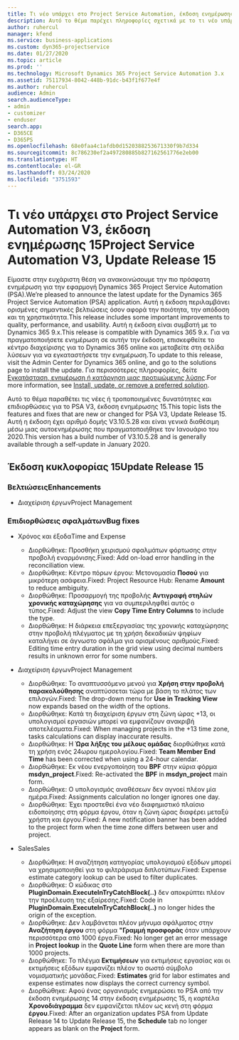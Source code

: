 ```yaml
---
title: Τι νέο υπάρχει στο Project Service Automation, έκδοση ενημέρωσης 15, V3
description: Αυτό το θέμα παρέχει πληροφορίες σχετικά με το τι νέο υπάρχει Project Service Automation, έκδοση ενημέρωσης 15, V3.
author: ruhercul
manager: kfend
ms.service: business-applications
ms.custom: dyn365-projectservice
ms.date: 01/27/2020
ms.topic: article
ms.prod: ''
ms.technology: Microsoft Dynamics 365 Project Service Automation 3.x
ms.assetid: 75117934-8042-448b-91dc-b43f1f677e4f
ms.author: ruhercul
audience: Admin
search.audienceType:
- admin
- customizer
- enduser
search.app:
- D365CE
- D365PS
ms.openlocfilehash: 68e0faa4c1afdb0d1520388253671330f9b7d334
ms.sourcegitcommit: 8c786230ef2a497280885b827162561776e2eb00
ms.translationtype: HT
ms.contentlocale: el-GR
ms.lasthandoff: 03/24/2020
ms.locfileid: "3751593"
---
```

# <a name="project-service-automation-v3-update-release-15"></a><span data-ttu-id="ef519-103">Τι νέο υπάρχει στο Project Service Automation V3, έκδοση ενημέρωσης 15</span><span class="sxs-lookup"><span data-stu-id="ef519-103">Project Service Automation V3, Update Release 15</span></span>

<span data-ttu-id="ef519-104">Είμαστε στην ευχάριστη θέση να ανακοινώσουμε την πιο πρόσφατη ενημέρωση για την εφαρμογή Dynamics 365 Project Service Automation (PSA).</span><span class="sxs-lookup"><span data-stu-id="ef519-104">We’re pleased to announce the latest update for the Dynamics 365 Project Service Automation (PSA) application.</span></span> <span data-ttu-id="ef519-105">Αυτή η έκδοση περιλαμβάνει ορισμένες σημαντικές βελτιώσεις όσον αφορά την ποιότητα, την απόδοση και τη χρηστικότητα.</span><span class="sxs-lookup"><span data-stu-id="ef519-105">This release includes some important improvements to quality, performance, and usability.</span></span> <span data-ttu-id="ef519-106">Αυτή η έκδοση είναι συμβατή με το Dynamics 365 9.x.</span><span class="sxs-lookup"><span data-stu-id="ef519-106">This release is compatible with Dynamics 365 9.x.</span></span> <span data-ttu-id="ef519-107">Για να πραγματοποιήσετε ενημέρωση σε αυτήν την έκδοση, επισκεφθείτε το κέντρο διαχείρισης για το Dynamics 365 online και μεταβείτε στη σελίδα λύσεων για να εγκαταστήσετε την ενημέρωση.</span><span class="sxs-lookup"><span data-stu-id="ef519-107">To update to this release, visit the Admin Center for Dynamics 365 online, and go to the solutions page to install the update.</span></span> <span data-ttu-id="ef519-108">Για περισσότερες πληροφορίες, δείτε [Εγκατάσταση, ενημέρωση ή κατάργηση μιας προτιμώμενης λύσης](https://docs.microsoft.com/power-platform/admin/install-remove-preferred-solution).</span><span class="sxs-lookup"><span data-stu-id="ef519-108">For more information, see [Install, update, or remove a preferred solution](https://docs.microsoft.com/power-platform/admin/install-remove-preferred-solution).</span></span>

<span data-ttu-id="ef519-109">Αυτό το θέμα παραθέτει τις νέες ή τροποποιημένες δυνατότητες και επιδιορθώσεις για το PSA V3, έκδοση ενημέρωσης 15.</span><span class="sxs-lookup"><span data-stu-id="ef519-109">This topic lists the features and fixes that are new or changed for PSA V3, Update Release 15.</span></span> <span data-ttu-id="ef519-110">Αυτή η έκδοση έχει αριθμό δομής V3.10.5.28 και είναι γενικά διαθέσιμη μέσω μιας αυτοενημέρωσης που πραγματοποιήθηκε τον Ιανουάριο του 2020.</span><span class="sxs-lookup"><span data-stu-id="ef519-110">This version has a build number of V3.10.5.28 and is generally available through a self-update in January 2020.</span></span>

## <a name="update-release-15"></a><span data-ttu-id="ef519-111">Έκδοση κυκλοφορίας 15</span><span class="sxs-lookup"><span data-stu-id="ef519-111">Update Release 15</span></span> 

### <a name="enhancements"></a><span data-ttu-id="ef519-112">Βελτιώσεις</span><span class="sxs-lookup"><span data-stu-id="ef519-112">Enhancements</span></span>

- <span data-ttu-id="ef519-113">Διαχείριση έργων</span><span class="sxs-lookup"><span data-stu-id="ef519-113">Project Management</span></span>

### <a name="bug-fixes"></a><span data-ttu-id="ef519-114">Επιδιορθώσεις σφαλμάτων</span><span class="sxs-lookup"><span data-stu-id="ef519-114">Bug fixes</span></span>

- <span data-ttu-id="ef519-115">Χρόνος και έξοδα</span><span class="sxs-lookup"><span data-stu-id="ef519-115">Time and Expense</span></span>

  - <span data-ttu-id="ef519-116">Διορθώθηκε: Προσθήκη χειρισμού σφαλμάτων φόρτωσης στην προβολή εναρμόνισης.</span><span class="sxs-lookup"><span data-stu-id="ef519-116">Fixed: Add on-load error handling in the reconciliation view.</span></span>
  - <span data-ttu-id="ef519-117">Διορθώθηκε: Κέντρο πόρων έργου: Μετονομασία **Ποσού** για μικρότερη ασάφεια.</span><span class="sxs-lookup"><span data-stu-id="ef519-117">Fixed: Project Resource Hub: Rename **Amount** to reduce ambiguity.</span></span>
  - <span data-ttu-id="ef519-118">Διορθώθηκε: Προσαρμογή της προβολής **Αντιγραφή στηλών χρονικής καταχώρησης** για να συμπεριληφθεί αυτός ο τύπος.</span><span class="sxs-lookup"><span data-stu-id="ef519-118">Fixed: Adjust the view **Copy Time Entry Columns** to include the type.</span></span>
  - <span data-ttu-id="ef519-119">Διορθώθηκε: Η διάρκεια επεξεργασίας της χρονικής καταχώρησης στην προβολή πλέγματος με τη χρήση δεκαδικών ψηφίων καταλήγει σε άγνωστο σφάλμα για ορισμένους αριθμούς.</span><span class="sxs-lookup"><span data-stu-id="ef519-119">Fixed: Editing time entry duration in the grid view using decimal numbers results in unknown error for some numbers.</span></span>

- <span data-ttu-id="ef519-120">Διαχείριση έργων</span><span class="sxs-lookup"><span data-stu-id="ef519-120">Project Management</span></span>

  - <span data-ttu-id="ef519-121">Διορθώθηκε: Το αναπτυσσόμενο μενού για **Χρήση στην προβολή παρακολούθησης** αναπτύσσεται τώρα με βάση το πλάτος των επιλογών.</span><span class="sxs-lookup"><span data-stu-id="ef519-121">Fixed: The drop-down menu for **Use in Tracking View** now expands based on the width of the options.</span></span>
  - <span data-ttu-id="ef519-122">Διορθώθηκε: Κατά τη διαχείριση έργων στη ζώνη ώρας +13, οι υπολογισμοί εργασιών μπορεί να εμφανίζουν ανακριβή αποτελέσματα.</span><span class="sxs-lookup"><span data-stu-id="ef519-122">Fixed: When managing projects in the +13 time zone, tasks calculations can display inaccurate results.</span></span>
  - <span data-ttu-id="ef519-123">Διορθώθηκε: Η **Ώρα λήξης του μέλους ομάδας** διορθώθηκε κατά τη χρήση ενός 24ωρου ημερολογίου.</span><span class="sxs-lookup"><span data-stu-id="ef519-123">Fixed: **Team Member End Time** has been corrected when using a 24-hour calendar.</span></span>
  - <span data-ttu-id="ef519-124">Διορθώθηκε: Εκ νέου ενεργοποίηση του **BPF** στην κύρια φόρμα **msdyn_project**.</span><span class="sxs-lookup"><span data-stu-id="ef519-124">Fixed: Re-activated the **BPF** in **msdyn_project** main form.</span></span>
  - <span data-ttu-id="ef519-125">Διορθώθηκε: Ο υπολογισμός αναθέσεων δεν αγνοεί πλέον μία ημέρα.</span><span class="sxs-lookup"><span data-stu-id="ef519-125">Fixed: Assignments calculation no longer ignores one day.</span></span>
  - <span data-ttu-id="ef519-126">Διορθώθηκε: Έχει προστεθεί ένα νέο διαφημιστικό πλαίσιο ειδοποίησης στη φόρμα έργου, όταν η ζώνη ώρας διαφέρει μεταξύ χρήστη και έργου.</span><span class="sxs-lookup"><span data-stu-id="ef519-126">Fixed: A new notification banner has been added to the project form when the time zone differs between user and project.</span></span>

- <span data-ttu-id="ef519-127">Sales</span><span class="sxs-lookup"><span data-stu-id="ef519-127">Sales</span></span>

  - <span data-ttu-id="ef519-128">Διορθώθηκε: Η αναζήτηση κατηγορίας υπολογισμού εξόδων μπορεί να χρησιμοποιηθεί για το φιλτράρισμα διπλοτύπων.</span><span class="sxs-lookup"><span data-stu-id="ef519-128">Fixed: Expense estimate category lookup can be used to filter duplicates.</span></span>
  - <span data-ttu-id="ef519-129">Διορθώθηκε: Ο κώδικας στο **PluginDomain.ExecuteInTryCatchBlock(..)** δεν αποκρύπτει πλέον την προέλευση της εξαίρεσης.</span><span class="sxs-lookup"><span data-stu-id="ef519-129">Fixed: Code in **PluginDomain.ExecuteInTryCatchBlock(..)** no longer hides the origin of the exception.</span></span>
  - <span data-ttu-id="ef519-130">Διορθώθηκε: Δεν λαμβάνεται πλέον μήνυμα σφάλματος στην **Αναζήτηση έργου** στη φόρμα **"Γραμμή προσφοράς** όταν υπάρχουν περισσότερα από 1000 έργα.</span><span class="sxs-lookup"><span data-stu-id="ef519-130">Fixed: No longer get an error message in **Project lookup** in the **Quote Line** form when there are more than 1000 projects.</span></span>
  - <span data-ttu-id="ef519-131">Διορθώθηκε: Το πλέγμα **Εκτιμήσεων** για εκτιμήσεις εργασίας και οι εκτιμήσεις εξόδων εμφανίζει πλέον το σωστό σύμβολο νομισματικής μονάδας.</span><span class="sxs-lookup"><span data-stu-id="ef519-131">Fixed: **Estimates** grid for labor estimates and expense estimates now displays the correct currency symbol.</span></span>
  - <span data-ttu-id="ef519-132">Διορθώθηκε: Αφού ένας οργανισμός ενημερώσει το PSA από την έκδοση ενημέρωσης 14 στην έκδοση ενημέρωσης 15, η καρτέλα **Χρονοδιάγραμμα** δεν εμφανίζεται πλέον ως κενή στη φόρμα **έργου**.</span><span class="sxs-lookup"><span data-stu-id="ef519-132">Fixed: After an organization updates PSA from Update Release 14 to Update Release 15, the **Schedule** tab no longer appears as blank on the **Project** form.</span></span>
